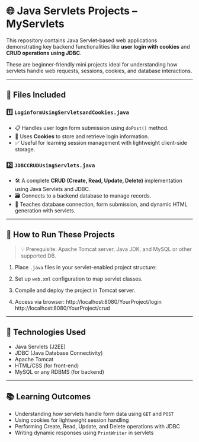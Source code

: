 # 🌐 Java Servlets Projects – MyServlets

This repository contains Java Servlet-based web applications demonstrating key backend functionalities like **user login with cookies** and **CRUD operations using JDBC**.

These are beginner-friendly mini projects ideal for understanding how servlets handle web requests, sessions, cookies, and database interactions.

---

## 📁 Files Included

### 1️⃣ `LoginformUsingServletsandCookies.java`
- 📋 Handles user login form submission using `doPost()` method.
- 🍪 Uses **Cookies** to store and retrieve login information.
- ✅ Useful for learning session management with lightweight client-side storage.

### 2️⃣ `JDBCCRUDUsingServlets.java`
- 🛠️ A complete **CRUD (Create, Read, Update, Delete)** implementation using Java Servlets and JDBC.
- 🗃️ Connects to a backend database to manage records.
- 📌 Teaches database connection, form submission, and dynamic HTML generation with servlets.

---

## 🚀 How to Run These Projects

> 💡 Prerequisite: Apache Tomcat server, Java JDK, and MySQL or other supported DB.

1. Place `.java` files in your servlet-enabled project structure:

2. Set up `web.xml` configuration to map servlet classes.

3. Compile and deploy the project in Tomcat server.

4. Access via browser:
http://localhost:8080/YourProject/login
http://localhost:8080/YourProject/crud
---

## 🧰 Technologies Used

- Java Servlets (J2EE)
- JDBC (Java Database Connectivity)
- Apache Tomcat
- HTML/CSS (for front-end)
- MySQL or any RDBMS (for backend)

---

## 📚 Learning Outcomes

- Understanding how servlets handle form data using `GET` and `POST`
- Using cookies for lightweight session handling
- Performing Create, Read, Update, and Delete operations with JDBC
- Writing dynamic responses using `PrintWriter` in servlets
